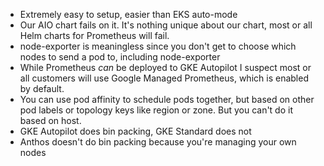 - Extremely easy to setup, easier than EKS auto-mode
- Our AIO chart fails on it.  It's nothing unique about our chart, most or all Helm charts for Prometheus will fail.
- node-exporter is meaningless since you don't get to choose which nodes to send a pod to, including node-exporter
- While Prometheus *can* be deployed to GKE Autopilot I suspect most or all customers will use Google Managed Prometheus, which is enabled by default.
- You can use pod affinity to schedule pods together, but based on other pod labels or topology keys like region or zone.  But you can't do it based on host.
- GKE Autopilot does bin packing, GKE Standard does not
- Anthos doesn't do bin packing because you're managing your own nodes